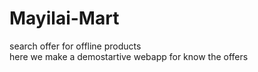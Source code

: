 # Mayilai-Mart<br>
search offer for offline products<br>
here we make a demostartive webapp for know the offers
